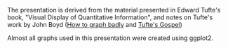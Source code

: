 The presentation is derived from the material presented in Edward Tufte's book, "Visual Display of Quantitative Information", and notes on Tufte's work by John Boyd ([How to graph badly](http://www-personal.umich.edu/~jpboyd/sciviz_1_graphbadly.pdf) and [Tufte's Gospel](http://www-personal.umich.edu/~jpboyd/eng403_chap2_tuftegospel.pdf))    

Almost all graphs used in this presentation were created using ggplot2.
